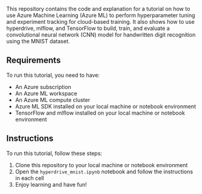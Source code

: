 This repository contains the code and explanation for a tutorial on how to use Azure Machine Learning (Azure ML) to perform hyperparameter tuning and experiment tracking for cloud-based training. It also shows how to use hyperdrive, mlflow, and TensorFlow to build, train, and evaluate a convolutional neural network (CNN) model for handwritten digit recognition using the MNIST dataset.

## Requirements

To run this tutorial, you need to have:

- An Azure subscription
- An Azure ML workspace
- An Azure ML compute cluster
- Azure ML SDK installed on your local machine or notebook environment
- TensorFlow and mlflow installed on your local machine or notebook environment

## Instructions

To run this tutorial, follow these steps:

1. Clone this repository to your local machine or notebook environment
2. Open the `hyperdrive_mnist.ipynb` notebook and follow the instructions in each cell
3. Enjoy learning and have fun!

